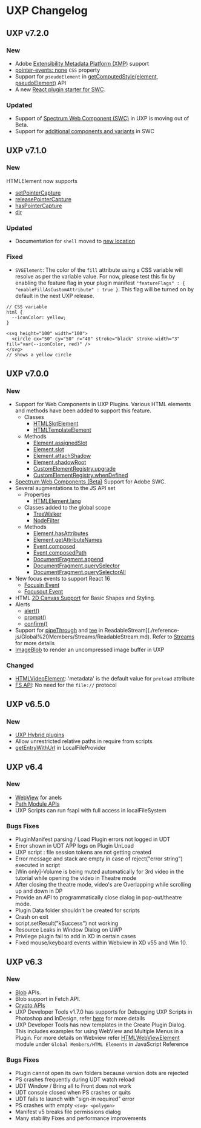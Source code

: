 <!--
index_desc: Changelog in UXP version
-->

# UXP Changelog

## UXP v7.2.0

### New
- Adobe [Extensibility Metadata Platform (XMP)](./reference-js/Modules/uxp/XMP/) support
- [pointer-events: none](https://developer.mozilla.org/en-US/docs/Web/CSS/pointer-events) `CSS` property
- Support for `pseudoElement` in [getComputedStyle(element, pseudoElement)](./reference-js/Global%20Members/HTML%20DOM/getComputedStyle.md) API
- A new [React plugin starter for SWC](https://github.com/AdobeDocs/uxp-photoshop-plugin-samples/tree/main/swc-uxp-react-starter).

### Updated
- Support of [Spectrum Web Component (SWC)](https://developers.corp.adobe.com/uxp/docs/apis/spectrum/swc/index.md) in UXP is moving out of Beta.
- Support for [additional components and variants](https://developers.corp.adobe.com/uxp/docs/apis/spectrum/swc/index.md#list-of-supported-swc) in SWC


## UXP v7.1.0

### New
HTMLElement now supports
- [setPointerCapture](./reference-js/Global%20Members/HTML%20DOM/Element.md#setpointercapturepointerid)
- [releasePointerCapture](./reference-js/Global%20Members/HTML%20DOM/Element.md#releasepointercapturepointerid)
- [hasPointerCapture](./reference-js/Global%20Members/HTML%20DOM/Element.md#haspointercapturepointerid)
- [dir](./reference-js/Global%20Members/HTML%20Elements/HTMLHtmlElement.md#dir--string)

### Updated
- Documentation for `shell` moved to [new location](./reference-js/Modules/uxp/shell/)

### Fixed
- `SVGElement`: The color of the `fill` attribute using a CSS variable will resolve as per the variable value. For now, please test this fix by enabling the feature flag in your plugin manifest `"featureFlags" : { "enableFillAsCustomAttribute" : true }`. This flag will be turned on by default in the next UXP release. 
```
// CSS variable
html {
  --iconColor: yellow;
}

<svg height="100" width="100">
  <circle cx="50" cy="50" r="40" stroke="black" stroke-width="3" fill="var(--iconColor, red)" />
</svg>
// shows a yellow circle
```  

## UXP v7.0.0

### New
- Support for Web Components in UXP Plugins. Various HTML elements and methods have been added to support this feature.
    - Classes
        - [HTMLSlotElement](./reference-js/Global%20Members/HTML%20Elements/HTMLSlotElement.md)
        - [HTMLTemplateElement](./reference-js/Global%20Members/HTML%20Elements/HTMLTemplateElement.md)
    - Methods
        - [Element.assignedSlot](./reference-js/Global%20Members/HTML%20DOM/Element.md#assignedslot--htmlslotelement)
        - [Element.slot](./reference-js/Global%20Members/HTML%20DOM/Element.md#slot--string)
        - [Element.attachShadow](./reference-js/Global%20Members/HTML%20DOM/Element.md#attachshadowinit)
        - [Element.shadowRoot](./reference-js/Global%20Members/HTML%20DOM/Element.md#shadowroot--shadowroot)
        - [CustomElementRegistry.upgrade](./reference-js/Global%20Members/HTML%20DOM/CustomElementRegistry.md#upgraderoot)
        - [CustomElementRegistry.whenDefined](./reference-js/Global%20Members/HTML%20DOM/CustomElementRegistry.md#whendefinedname)
- [Spectrum Web Components (Beta)](./reference-spectrum/swc/index.md) Support for Adobe SWC.
- Several augmentations to the JS API set
    - Properties
        - [HTMLElement.lang](./reference-js/Global%20Members/HTML%20Elements/HTMLElement.md#lang--string)
    - Classes added to the global scope
        - [TreeWalker](./reference-js/Global%20Members/HTML%20DOM/TreeWalker.md)
        - [NodeFilter](./reference-js/Global%20Members/HTML%20DOM/NodeFilter.md)
    - Methods
        - [Element.hasAttributes](./reference-js/Global%20Members/HTML%20DOM/Element.md#hasattributes)
        - [Element.getAttributeNames](./reference-js/Global%20Members/HTML%20DOM/Element.md#getattributenames)
        - [Event.composed](./reference-js/Global%20Members/HTML%20Events/Event.md#composed--boolean)
        - [Event.composedPath](./reference-js/Global%20Members/HTML%20Events/Event.md#composedpath)
        - [DocumentFragment.append](./reference-js/Global%20Members/HTML%20DOM/DocumentFragment.md#appendargs)
        - [DocumentFragment.querySelector](./reference-js/Global%20Members/HTML%20DOM/DocumentFragment.md#queryselectorselector)
        - [DocumentFragment.querySelectorAll](./reference-js/Global%20Members/HTML%20DOM/DocumentFragment.md#queryselectorallselector)
- New focus events to support React 16
    - [Focusin Event](https://developer.mozilla.org/en-US/docs/Web/API/Element/focusin_event)
    - [Focusout Event](https://developer.mozilla.org/en-US/docs/Web/API/Element/focusout_event)
- HTML [2D Canvas Support](./reference-js/Global%20Members/HTML%20Elements/HTMLCanvasElement.md) for Basic Shapes and Styling.
- Alerts
    - [alert()](./reference-js/Global%20Members/HTML%20DOM/alert.md)
    - [prompt()](./reference-js/Global%20Members/HTML%20DOM/prompt.md)
    - [confirm()](./reference-js/Global%20Members/HTML%20DOM/confirm.md)
- Support for [pipeThrough](./reference-js/Global%20Members/Streams/ReadableStream.md#pipeThroughtransform,-options) and [tee](./reference-js/Global%20Members/Streams/ReadableStream.md#tee) in ReadableStream](./reference-js/Global%20Members/Streams/ReadableStream.md). Refer to [Streams](./reference-js/Global%20Members/Streams/index.md) for more details
- [ImageBlob](./reference-js/Global%20Members/ImageBlob/ImageBlob.md) to render an uncompressed image buffer in UXP

### Changed
- [HTMLVideoElement](./reference-js/Global%20Members/HTML%20Elements/HTMLVideoElement.md): 'metadata' is the default value for `preload` attribute
- [FS API](./reference-js/Modules/fs/): No need for the `file://` protocol

## UXP v6.5.0

### New
- [UXP Hybrid plugins](../../guides/hybrid-plugins/)
- Allow unrestricted relative paths in require from scripts
- [getEntryWithUrl](./reference-js/Modules/uxp/Persistent%20File%20Storage/FileSystemProvider.md#getentrywithurlurl) in LocalFileProvider


## UXP v6.4

### New
- [WebView](./reference-js/Global%20Members/HTML%20Elements/HTMLWebViewElement.md) for anels
- [Path Module APIs](./reference-js/Global%20Members/Path/Path.md)
- UXP Scripts can run fsapi with full access in localFileSystem

### Bugs Fixes
- PluginManifest parsing / Load Plugin errors not logged in UDT
- Error shown in UDT APP logs on Plugin UnLoad
- UXP script : file session tokens are not getting created
- Error message and stack are empty in case of reject("error string") executed in script
- [Win only]-Volume is being muted automatically for 3rd video in the tutorial while opening the video in Theatre mode
- After closing the theatre mode, video's are Overlapping while scrolling up and down in DP
- Provide an API to programmatically close dialog in pop-out/theatre mode.
- Plugin Data folder shouldn't be created for scripts
- Crash on exit
- script.setResult("kSuccess") not working
- Resource Leaks in Window Dialog on UWP
- Privilege plugin fail to add in XD in certain cases
- Fixed mouse/keyboard events within Webview in XD v55 and Win 10.

## UXP v6.3

### New
- [Blob](./reference-js/Global%20Members/Data%20Transfers/Blob.md) APIs.
- Blob support in Fetch API.
- [Crypto APIs](./reference-js/Global%20Members/Crypto/Crypto.md)
- UXP Developer Tools v1.7.0 has supports for Debugging UXP Scripts in Photoshop and InDesign, refer [here](https://developer.adobe.com/photoshop/uxp/2022/scripting/getting-started/) for more details
- UXP Developer Tools has new templates in the Create Plugin Dialog. This includes examples for using WebView and Multiple Menus in a Plugin. For more details on Webview refer [HTMLWebViewElement](./reference-js/Global%20Members/HTML%20Elements/HTMLWebViewElement.md) module under `Global Members/HTML Elements` in JavaScript Reference

### Bugs Fixes
- Plugin cannot open its own folders because version dots are rejected
- PS crashes frequently during UDT watch reload
- UDT Window / Bring all to Front does not work
- UDT console closed when PS crashes or quits
- UDT fails to launch with "sign-in required" error
- PS crashes with empty `<svg> <polygon>`
- Manifest v5 breaks file permissions dialog
- Many stability Fixes and performance improvements